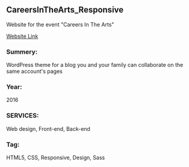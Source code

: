 ## CareersInTheArts_Responsive
Website for the event "Careers In The Arts" 

[Website Link](http://mmp.bmcc.cuny.edu/sayaka.tamura/MMP240/finalProject/Info.html)

### Summery:  
WordPress theme for a blog you and your family can collaborate on the same account's pages

### Year:  
2016  

### SERVICES:  
Web design, Front-end, Back-end  

### Tag:  
HTML5, CSS, Responsive, Design, Sass
